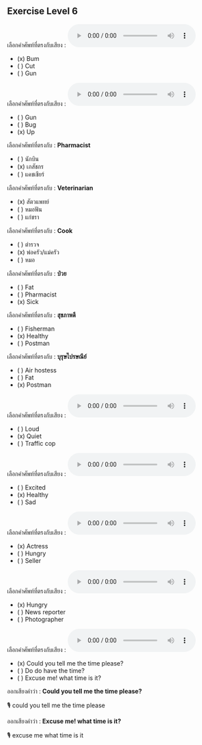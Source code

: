 ## Exercise Level 6

เลือกคำศัพท์ที่ตรงกับเสียง :  ![](/media/audio/bum.mp3) 
 - (x) Bum
 - ( ) Cut
 - ( ) Gun


เลือกคำศัพท์ที่ตรงกับเสียง :  ![](/media/audio/up.mp3) 
 - ( ) Gun
 - ( ) Bug
 - (x) Up


 เลือกคำศัพท์ที่ตรงกับ : **Pharmacist**
 - ( ) นักบิน
 - (x) เภสัชกร
 - ( ) แคชเชียร์

 เลือกคำศัพท์ที่ตรงกับ : **Veterinarian**
 - (x) สัตวแพทย์
 - ( ) หมอฟัน
 - ( ) แก่ชรา

 เลือกคำศัพท์ที่ตรงกับ : **Cook**
 - ( ) ตํารวจ
 - (x) พ่อครัว/แม่ครัว
 - ( ) หมอ

 เลือกคำศัพท์ที่ตรงกับ : **ป่วย**
 - ( ) Fat
 - ( ) Pharmacist
 - (x) Sick

 เลือกคำศัพท์ที่ตรงกับ : **สุขภาพดี**
 - ( ) Fisherman
 - (x) Healthy
 - ( ) Postman

 เลือกคำศัพท์ที่ตรงกับ : **บุรุษไปรษณีย์**
 - ( ) Air hostess
 - ( ) Fat
 - (x) Postman

เลือกคำศัพท์ที่ตรงกับเสียง :  ![](/media/audio/quiet.mp3) 
 - ( ) Loud
 - (x) Quiet
 - ( ) Traffic cop


เลือกคำศัพท์ที่ตรงกับเสียง :  ![](/media/audio/healthy.mp3) 
 - ( ) Excited
 - (x) Healthy
 - ( ) Sad


เลือกคำศัพท์ที่ตรงกับเสียง :  ![](/media/audio/actress.mp3) 
 - (x) Actress
 - ( ) Hungry
 - ( ) Seller


เลือกคำศัพท์ที่ตรงกับเสียง :  ![](/media/audio/hungry.mp3) 
 - (x) Hungry
 - ( ) News reporter
 - ( ) Photographer


เลือกคำศัพท์ที่ตรงกับเสียง :  ![](/media/audio/Could%20you%20tell%20me%20the%20time%20please.mp3) 
 - (x) Could you tell me the time please?
 - ( ) Do do have the time?
 - ( ) Excuse me! what time is it?

ออกเสียงคำว่า : **Could you tell me the time please?** 

🎙️ could you tell me the time please

ออกเสียงคำว่า : **Excuse me! what time is it?** 

🎙️ excuse me what time is it

